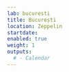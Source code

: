 ```yaml
---
lab: bucuresti
title: București
location: Zeppelin 
startdate:
enabled: true
weight: 1
outputs:
  # - Calendar
---
```

